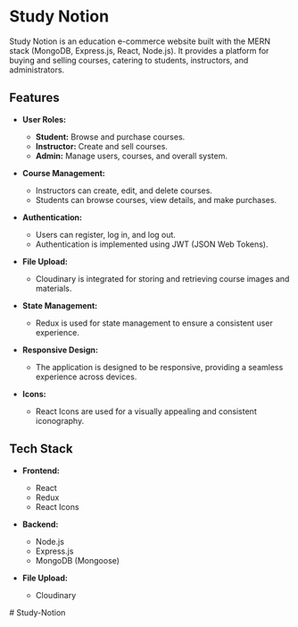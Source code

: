 # Study Notion

Study Notion is an education e-commerce website built with the MERN stack (MongoDB, Express.js, React, Node.js). It provides a platform for buying and selling courses, catering to students, instructors, and administrators.

## Features

- **User Roles:**
  - **Student:** Browse and purchase courses.
  - **Instructor:** Create and sell courses.
  - **Admin:** Manage users, courses, and overall system.

- **Course Management:**
  - Instructors can create, edit, and delete courses.
  - Students can browse courses, view details, and make purchases.

- **Authentication:**
  - Users can register, log in, and log out.
  - Authentication is implemented using JWT (JSON Web Tokens).

- **File Upload:**
  - Cloudinary is integrated for storing and retrieving course images and materials.

- **State Management:**
  - Redux is used for state management to ensure a consistent user experience.

- **Responsive Design:**
  - The application is designed to be responsive, providing a seamless experience across devices.

- **Icons:**
  - React Icons are used for a visually appealing and consistent iconography.

## Tech Stack

- **Frontend:**
  - React
  - Redux
  - React Icons

- **Backend:**
  - Node.js
  - Express.js
  - MongoDB (Mongoose)

- **File Upload:**
  - Cloudinary


#   S t u d y - N o t i o n  
 